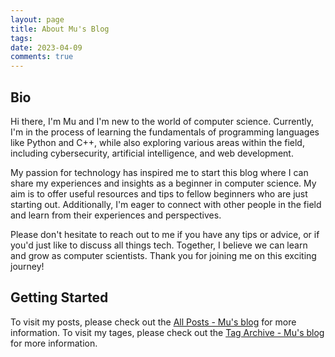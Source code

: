 ```yaml
---
layout: page
title: About Mu's Blog
tags: 
date: 2023-04-09
comments: true
---
```

    

## Bio
Hi there, I'm Mu and I'm new to the world of computer science. Currently, I'm in the process of learning the fundamentals of programming languages like Python and C++, while also exploring various areas within the field, including cybersecurity, artificial intelligence, and web development.

My passion for technology has inspired me to start this blog where I can share my experiences and insights as a beginner in computer science. My aim is to offer useful resources and tips to fellow beginners who are just starting out. Additionally, I'm eager to connect with other people in the field and learn from their experiences and perspectives.

Please don't hesitate to reach out to me if you have any tips or advice, or if you'd just like to discuss all things tech. Together, I believe we can learn and grow as computer scientists. Thank you for joining me on this exciting journey!


## Getting Started
To visit my posts, please check out the [All Posts - Mu's blog](https://mu-1104.github.io/posts/) for more information.
To visit my tages, please check out the [Tag Archive - Mu's blog](https://mu-1104.github.io/tags/) for more information.
